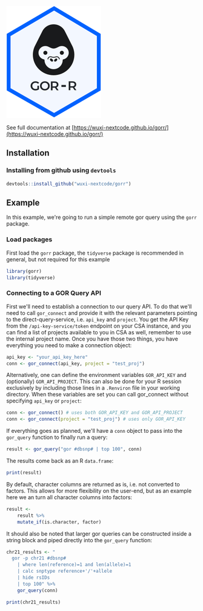 ![GOR-R](man/figures/logo.svg)

See full documentation at [https://wuxi-nextcode.github.io/gorr/](https://wuxi-nextcode.github.io/gorr/)

## Installation

### Installing from github using `devtools`

``` r
devtools::install_github("wuxi-nextcode/gorr")
```

## Example
In this example, we're going to run a simple remote gor query using the `gorr` package. 

### Load packages

First load the `gorr` package, the `tidyverse` package is recommended in general, but not required for this example

``` r
library(gorr)
library(tidyverse)
```

### Connecting to a GOR Query API

First we'll need to establish a connection to our query API. To do that we'll need to call `gor_connect` and provide it with the relevant parameters pointing to the direct-query-service, i.e. `api_key` and `project`. You get the API Key from the `/api-key-service/token` endpoint on your CSA instance, and you can find a list of projects available to you in CSA as well, remember to use the internal project name. Once you have those two things, you have everything you need to make a connection object:

``` r
api_key <- "your_api_key_here"
conn <- gor_connect(api_key, project = "test_proj")
```

Alternatively, one can define the environment variables `GOR_API_KEY` and (optionally) `GOR_API_PROJECT`. This can also be done for your R session exclusively by including those lines in a `.Renviron` file in your working directory. When these variables are set you can call gor_connect without specifying `api_key` or `project`:

```r
conn <- gor_connect() # uses both GOR_API_KEY and GOR_API_PROJECT
conn <- gor_connect(project = "test_proj") # uses only GOR_API_KEY 
```

If everything goes as planned, we'll have a `conn` object to pass into the `gor_query` function to finally run a query:

```r 
result <- gor_query("gor #dbsnp# | top 100", conn)
```

The results come back as an R `data.frame`:


``` r
print(result)
```

By default, character columns are returned as is, i.e. not converted to factors. This allows for more flexibility on the user-end, but as an example here we an turn all character columns into factors:

``` r
result <- 
    result %>%
    mutate_if(is.character, factor)
```

It should also be noted that larger gor queries can be constructed inside a string block and piped directly into the 
`gor_query` function:

``` r
chr21_results <- "
  gor -p chr21 #dbsnp# 
    | where len(reference)=1 and len(allele)=1
    | calc snptype reference+'/'+allele 
    | hide rsIDs
    | top 100" %>%
    gor_query(conn)
```

``` r
print(chr21_results)
```



